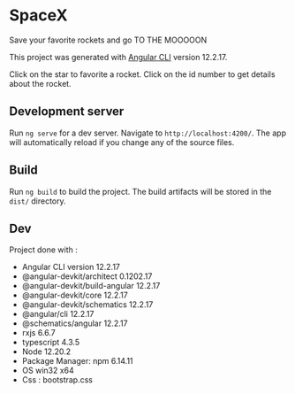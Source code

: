 # SpaceX

Save your favorite rockets and go TO THE MOOOOON


This project was generated with [Angular CLI](https://github.com/angular/angular-cli) version 12.2.17.

Click on the star to favorite a rocket.
Click on the id number to get details about the rocket.

## Development server

Run `ng serve` for a dev server. Navigate to `http://localhost:4200/`. The app will automatically reload if you change any of the source files.

## Build

Run `ng build` to build the project. The build artifacts will be stored in the `dist/` directory.

## Dev

Project done with :

- Angular CLI version 12.2.17
- @angular-devkit/architect 0.1202.17
- @angular-devkit/build-angular 12.2.17
- @angular-devkit/core 12.2.17
- @angular-devkit/schematics 12.2.17
- @angular/cli 12.2.17
- @schematics/angular 12.2.17
- rxjs 6.6.7
- typescript 4.3.5
- Node 12.20.2
- Package Manager: npm 6.14.11
- OS win32 x64
- Css : bootstrap.css

